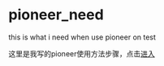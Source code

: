 # pioneer_need
this is what i need when use pioneer on test

这里是我写的pioneer使用方法步骤，点击[进入](https://ottsion.github.io/2017/06/24/pioneer-laser.html)

